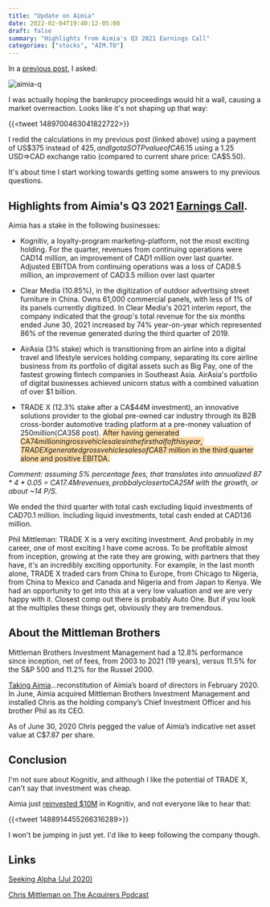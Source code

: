 ```yaml
---
title: "Update on Aimia"
date: 2022-02-04T19:40:12-05:00
draft: false
summary: "Highlights from Aimia's Q3 2021 Earnings Call"
categories: ["stocks", "AIM.TO"]
---
```


In a [previous post](/diary/aimia/), I asked:

![aimia-q](/images/aimia-q.png)

I was actually hoping the bankrupcy proceedings would hit a wall, causing a market overreaction. Looks like it's not shaping up that way:

{{<tweet 1489700463041822722>}}

I redid the calculations in my previous post (linked above) using a payment of US$375 instead of $425, and I got a SOTP value of CA$6.15 using a 1.25 USD=>CAD exchange ratio (compared to current share price: CA$5.50).

It's about time I start working towards getting some answers to my previous questions.

## Highlights from Aimia's Q3 2021 [Earnings Call](https://seekingalpha.com/article/4468554-aimia-inc-aimff-ceo-phil-mittleman-on-q3-2021-results-earnings-call-transcript).

Aimia has a stake in the following businesses:

- Kognitiv, a loyalty-program marketing-platform, not the most exciting holding.  For the quarter, revenues from continuing operations were CAD14 million, an improvement of CAD1 million over last quarter. Adjusted EBITDA from continuing operations was a loss of CAD8.5 million, an improvement of CAD3.5 million over last quarter

- Clear Media (10.85%), in the digitization of outdoor advertising street furniture in China. Owns 61,000 commercial panels, with less of 1% of its panels currently digitized.  In Clear Media's 2021 interim report, the company indicated that the group's total revenue for the six months ended June 30, 2021 increased by 74% year-on-year which represented 86% of the revenue generated during the third quarter of 2019.

- AirAsia (3% stake) which is transitioning from an airline into a digital travel and lifestyle services holding company, separating its core airline business from its portfolio of digital assets such as Big Pay, one of the fastest growing fintech companies in Southeast Asia. AirAsia's portfolio of digital businesses achieved unicorn status with a combined valuation of over $1 billion. 

- TRADE X (12.3% stake after a CA$44M investment), an innovative solutions provider to the global pre-owned car industry through its B2B cross-border automotive trading platform at a pre-money valuation of $250 million (CA$358 post). <span style="background-color: #FEDDAA;">After having generated CA$74 million in gross vehicle sales in the first half of this year, TRADE X generated gross vehicle sales of CA$87 million in the third quarter alone and positive EBITDA.</span>

_Comment: assuming 5% percentage fees, that translates into annualized 87 * 4 * 0.05 = CA$17.4M revenues, probbaly closer to CA$25M with the growth, or about ~14 P/S._

We ended the third quarter with total cash excluding liquid investments of CAD70.1 million. Including liquid investments, total cash ended at CAD136 million. 

Phil Mittleman: TRADE X is a very exciting investment. And probably in my career, one of most exciting I have come across. To be profitable almost from inception, growing at the rate they are growing, with partners that they have, it's an incredibly exciting opportunity. For example, in the last month alone, TRADE X traded cars from China to Europe, from Chicago to Nigeria, from China to Mexico and Canada and Nigeria and from Japan to Kenya. We had an opportunity to get into this at a very low valuation and we are very happy with it. Closest comp out there is probably Auto One. But if you look at the multiples these things get, obviously they are tremendous.

## About the Mittleman Brothers

Mittleman Brothers Investment Management had a 12.8% performance since inception, net of fees, from 2003 to 2021 (19 years), versus 11.5% for the S&P 500 and 11.2% for the Russel 2000.

[Taking Aimia](http://www.mittlemanbrothers.com/wp-content/uploads/2020/09/VII-CM.pdf)...reconstitution of Aimia’s board of directors in February 2020. In June, Aimia acquired Mittleman Brothers Investment Management and installed Chris as the holding company’s Chief Investment Officer and his brother Phil as its CEO.

As of June 30, 2020 Chris pegged the value of Aimia’s indicative net asset value at C$7.87 per share.

## Conclusion

I'm not sure about Kognitiv, and although I like the potential of TRADE X, can't say that investment was cheap.

Aimia just [reinvested $10M](https://www.newswire.ca/news-releases/kognitiv-announces-48-5-million-in-financing-834795332.html) in Kognitiv, and not everyone like to hear that:

{{<tweet 1488914455266316289>}}

I won't be jumping in just yet. I'd like to keep following the company though.

## Links

[Seeking Alpha (Jul 2020)](https://seekingalpha.com/article/4360727-aimia-transformed-holding-company-significant-upside)

[Chris Mittleman on The Acquirers Podcast](https://www.youtube.com/watch?v=1TUNOKyv7vQ)